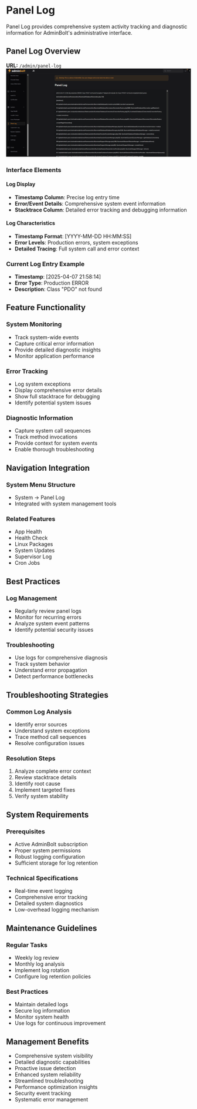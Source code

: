 # Panel Log

Panel Log provides comprehensive system activity tracking and diagnostic information for AdminBolt's administrative interface.

## Panel Log Overview

**URL:** `/admin/panel-log`
![Panel Log Interface](/screenshots/admin-panel-log.png)

### Interface Elements

#### Log Display
- **Timestamp Column**: Precise log entry time
- **Error/Event Details**: Comprehensive system event information
- **Stacktrace Column**: Detailed error tracking and debugging information

#### Log Characteristics
- **Timestamp Format**: [YYYY-MM-DD HH:MM:SS]
- **Error Levels**: Production errors, system exceptions
- **Detailed Tracing**: Full system call and error context

### Current Log Entry Example
- **Timestamp**: [2025-04-07 21:58:14]
- **Error Type**: Production ERROR
- **Description**: Class "PDO" not found

## Feature Functionality

### System Monitoring
- Track system-wide events
- Capture critical error information
- Provide detailed diagnostic insights
- Monitor application performance

### Error Tracking
- Log system exceptions
- Display comprehensive error details
- Show full stacktrace for debugging
- Identify potential system issues

### Diagnostic Information
- Capture system call sequences
- Track method invocations
- Provide context for system events
- Enable thorough troubleshooting

## Navigation Integration

### System Menu Structure
- System → Panel Log
- Integrated with system management tools

### Related Features
- App Health
- Health Check
- Linux Packages
- System Updates
- Supervisor Log
- Cron Jobs

## Best Practices

### Log Management
- Regularly review panel logs
- Monitor for recurring errors
- Analyze system event patterns
- Identify potential security issues

### Troubleshooting
- Use logs for comprehensive diagnosis
- Track system behavior
- Understand error propagation
- Detect performance bottlenecks

## Troubleshooting Strategies

### Common Log Analysis
- Identify error sources
- Understand system exceptions
- Trace method call sequences
- Resolve configuration issues

### Resolution Steps
1. Analyze complete error context
2. Review stacktrace details
3. Identify root cause
4. Implement targeted fixes
5. Verify system stability

## System Requirements

### Prerequisites
- Active AdminBolt subscription
- Proper system permissions
- Robust logging configuration
- Sufficient storage for log retention

### Technical Specifications
- Real-time event logging
- Comprehensive error tracking
- Detailed system diagnostics
- Low-overhead logging mechanism

## Maintenance Guidelines

### Regular Tasks
- Weekly log review
- Monthly log analysis
- Implement log rotation
- Configure log retention policies

### Best Practices
- Maintain detailed logs
- Secure log information
- Monitor system health
- Use logs for continuous improvement

## Management Benefits
- Comprehensive system visibility
- Detailed diagnostic capabilities
- Proactive issue detection
- Enhanced system reliability
- Streamlined troubleshooting
- Performance optimization insights
- Security event tracking
- Systematic error management